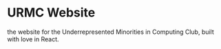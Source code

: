# URMC Website
the website for the Underrepresented Minorities in Computing Club, built with love in React.

